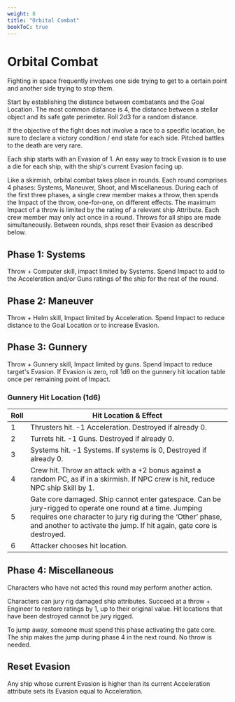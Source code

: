 ```yaml
---
weight: 8
title: "Orbital Combat"
bookToC: true
---
```


# Orbital Combat
Fighting in space frequently involves one side trying to get to a certain point and another side trying to stop them.

Start by establishing the distance between combatants and the Goal Location. The most common distance is 4, the distance between a stellar object and its safe gate perimeter. Roll 2d3 for a random distance.

If the objective of the fight does not involve a race to a specific location, be sure to declare a victory condition / end state for each side. Pitched battles to the death are very rare.

Each ship starts with an Evasion of 1. An easy way to track Evasion is to use a die for each ship, with the ship's current Evasion facing up.

Like a skirmish, orbital combat takes place in rounds. Each round comprises 4 phases: Systems, Maneuver, Shoot, and Miscellaneous. During each of the first three phases, a single crew member makes a throw, then spends the Impact of the throw, one-for-one, on different effects. The maximum Impact of a throw is limited by the rating of a relevant ship Attribute. Each crew member may only act once in a round. Throws for all ships are made simultaneously. Between rounds, shps reset their Evasion as described below.

## Phase 1: Systems
Throw + Computer skill, impact limited by Systems. Spend Impact to add to the Acceleration and/or Guns ratings of the ship for the rest of the round.

## Phase 2: Maneuver
Throw + Helm skill, Impact limited by Acceleration. Spend Impact to reduce distance to the Goal Location or to increase Evasion.

## Phase 3: Gunnery
Throw + Gunnery skill, Impact limited by guns. Spend Impact to reduce target's Evasion. If Evasion is zero, roll 1d6 on the gunnery hit location table once per remaining point of Impact.

### Gunnery Hit Location (1d6)
| Roll | Hit Location & Effect |
|------|-----------------------|
| 1 | Thrusters hit. -1 Acceleration. Destroyed if already 0. |
| 2 | Turrets hit. -1 Guns. Destroyed if already 0. |
| 3 | Systems hit. -1 Systems. If systems is 0, Destroyed if already 0. |
| 4 | Crew hit. Throw an attack with a +2 bonus against a random PC, as if in a skirmish. If NPC crew is hit, reduce NPC ship Skill by 1. |
| 5 | Gate core damaged. Ship cannot enter gatespace. Can be jury-rigged to operate one round at a time. Jumping requires one character to jury rig during the ‘Other’ phase, and another to activate the jump. If hit again, gate core is destroyed. |
| 6 | Attacker chooses hit location. |

## Phase 4: Miscellaneous
Characters who have not acted this round may perform another action.

Characters can jury rig damaged ship attributes. Succeed at a throw + Engineer to restore ratings by 1, up to their original value. Hit locations that have been destroyed cannot be jury rigged.

To jump away, someone must spend this phase activating the gate core. The ship makes the jump during phase 4 in the next round. No throw is needed.

## Reset Evasion 
Any ship whose current Evasion is higher than its current Acceleration attribute sets its Evasion equal to Acceleration.